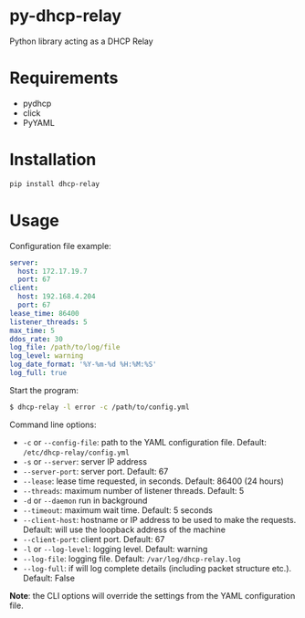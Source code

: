 # py-dhcp-relay
Python library acting as a DHCP Relay

# Requirements

- pydhcp
- click
- PyYAML


# Installation

```bash
pip install dhcp-relay
```

# Usage

Configuration file example:

```yaml
server:
  host: 172.17.19.7
  port: 67
client:
  host: 192.168.4.204
  port: 67
lease_time: 86400
listener_threads: 5
max_time: 5
ddos_rate: 30
log_file: /path/to/log/file
log_level: warning
log_date_format: '%Y-%m-%d %H:%M:%S'
log_full: true
```

Start the program:

```bash
$ dhcp-relay -l error -c /path/to/config.yml
```

Command line options:

- `-c` or `--config-file`: path to the YAML configuration file. Default: `/etc/dhcp-relay/config.yml`
- `-s` or `--server`: server IP address
- `--server-port`: server port. Default: 67
- `--lease`: lease time requested, in seconds. Default: 86400 (24 hours)
- `--threads`: maximum number of listener threads. Default: 5
- `-d` or `--daemon` run in background
- `--timeout`: maximum wait time. Default: 5 seconds
- `--client-host`: hostname or IP address to be used to make the requests. Default: will use the loopback address of the machine
- `--client-port`: client port. Default: 67
- `-l` or `--log-level`: logging level. Default: warning
- `--log-file`: logging file. Default: `/var/log/dhcp-relay.log`
- `--log-full`: if will log complete details (including packet structure etc.). Default: False

**Note**: the CLI options will override the settings from the YAML configuration file.
